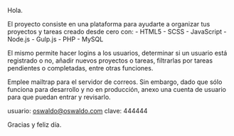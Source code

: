 Hola.

El proyecto consiste en una plataforma para ayudarte a organizar tus proyectos y tareas creado desde cero con:
    - HTML5
    - SCSS
    - JavaScript
    - Node.js
    - Gulp.js
    - PHP
    - MySQL

El mismo permite hacer logins a los usuarios, determinar si un usuario está registrado o no, añadir nuevos proyectos o tareas, filtrarlas por tareas pendientes o completadas, entre otras funciones.

Emplee mailtrap para el servidor de correos. Sin embargo, dado que sólo funciona para desarrollo y no en producción, anexo una cuenta de usuario para que puedan entrar y revisarlo.

usuario: oswaldo@oswaldo.com
clave: 444444



Gracias y feliz día.